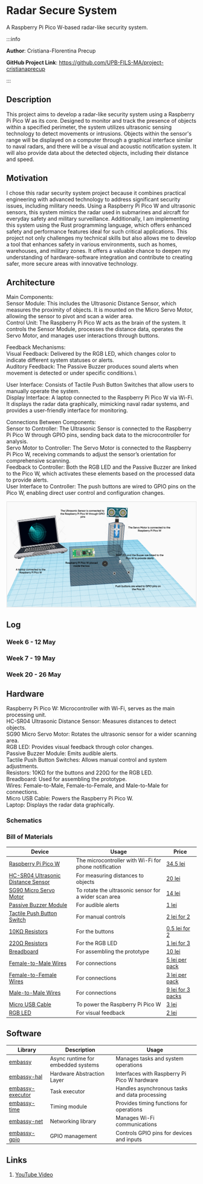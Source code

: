 # Radar Secure System

A Raspberry Pi Pico W-based radar-like security system.

:::info 

**Author**: Cristiana-Florentina Precup

**GitHub Project Link**: https://github.com/UPB-FILS-MA/project-cristianaprecup

:::

## Description

This project aims to develop a radar-like security system using a Raspberry Pi Pico W as its core. Designed to monitor and track the presence of objects within a specified perimeter, the system utilizes ultrasonic sensing technology to detect movements or intrusions. Objects within the sensor's range will be displayed on a computer through a graphical interface similar to naval radars, and there will be a visual and acoustic notification system. It will also provide data about the detected objects, including their distance and speed.

## Motivation

I chose this radar security system project because it combines practical engineering with advanced technology to address significant security issues, including military needs. Using a Raspberry Pi Pico W and ultrasonic sensors, this system mimics the radar used in submarines and aircraft for everyday safety and military surveillance. Additionally, I am implementing this system using the Rust programming language, which offers enhanced safety and performance features ideal for such critical applications. This project not only challenges my technical skills but also allows me to develop a tool that enhances safety in various environments, such as homes, warehouses, and military zones. It offers a valuable chance to deepen my understanding of hardware-software integration and contribute to creating safer, more secure areas with innovative technology.

## Architecture 

Main Components:\
Sensor Module: This includes the Ultrasonic Distance Sensor, which measures the proximity of objects. It is mounted on the Micro Servo Motor, allowing the sensor to pivot and scan a wider area.\
Control Unit: The Raspberry Pi Pico W acts as the brain of the system. It controls the Sensor Module, processes the distance data, operates the Servo Motor, and manages user interactions through buttons.

Feedback Mechanisms:\
Visual Feedback: Delivered by the RGB LED, which changes color to indicate different system statuses or alerts.\
Auditory Feedback: The Passive Buzzer produces sound alerts when movement is detected or under specific conditions.\

User Interface: Consists of Tactile Push Button Switches that allow users to manually operate the system.\
Display Interface: A laptop connected to the Raspberry Pi Pico W via Wi-Fi. It displays the radar data graphically, mimicking naval radar systems, and provides a user-friendly interface for monitoring.

Connections Between Components:\
Sensor to Controller: The Ultrasonic Sensor is connected to the Raspberry Pi Pico W through GPIO pins, sending back data to the microcontroller for analysis.\
Servo Motor to Controller: The Servo Motor is connected to the Raspberry Pi Pico W, receiving commands to adjust the sensor’s orientation for comprehensive scanning.\
Feedback to Controller: Both the RGB LED and the Passive Buzzer are linked to the Pico W, which activates these elements based on the processed data to provide alerts.\
User Interface to Controller: The push buttons are wired to GPIO pins on the Pico W, enabling direct user control and configuration changes.

![Architecture photo](./Architecture.png)

## Log

<!-- write every week your progress here -->

### Week 6 - 12 May

### Week 7 - 19 May

### Week 20 - 26 May

## Hardware

Raspberry Pi Pico W: Microcontroller with Wi-Fi, serves as the main processing unit.\
HC-SR04 Ultrasonic Distance Sensor: Measures distances to detect objects.\
SG90 Micro Servo Motor: Rotates the ultrasonic sensor for a wider scanning area.\
RGB LED: Provides visual feedback through color changes.\
Passive Buzzer Module: Emits audible alerts.\
Tactile Push Button Switches: Allows manual control and system adjustments.\
Resistors: 10KΩ for the buttons and 220Ω for the RGB LED.\
Breadboard: Used for assembling the prototype.\
Wires: Female-to-Male, Female-to-Female, and Male-to-Male for connections.\
Micro USB Cable: Powers the Raspberry Pi Pico W.\
Laptop: Displays the radar data graphically.

### Schematics

### Bill of Materials

<!-- Fill out this table with all the hardware components that you might need.

The format is 
```
| [Device](link://to/device) | This is used ... | [price](link://to/store) |


```

-->
| Device | Usage | Price |
|--------|--------|-------|
| [Raspberry Pi Pico W](https://www.optimusdigital.ro/ro/placi-raspberry-pi/12394-raspberry-pi-pico-w.html) | The microcontroller with Wi-Fi for phone notification | [34.5 lei](https://www.optimusdigital.ro/ro/placi-raspberry-pi/12394-raspberry-pi-pico-w.html) |
| [HC-SR04 Ultrasonic Distance Sensor](https://ardushop.ro/ro/electronica/47-modul-senzor-ultrasonic-detector-distanta.html) | For measuring distances to objects | [20 lei](https://ardushop.ro/ro/electronica/47-modul-senzor-ultrasonic-detector-distanta.html) |
| [SG90 Micro Servo Motor](https://www.optimusdigital.ro/en/servomotors/26-sg90-micro-servo-motor.html) | To rotate the ultrasonic sensor for a wider scan area | [14 lei](https://www.optimusdigital.ro/en/servomotors/26-sg90-micro-servo-motor.html) |
| [Passive Buzzer Module](https://www.optimusdigital.ro/en/electronic-components/12598-passive-buzzer-module.html?search_query=Buzzer&results=87) | For audible alerts | [1 lei](https://www.optimusdigital.ro/en/electronic-components/12598-passive-buzzer-module.html?search_query=Buzzer&results=87) |
| [Tactile Push Button Switch](https://ardushop.ro/ro/home/97-buton-mic-push-button-trough-hole.html?search_query=push+button&results=30) | For manual controls | [2 lei for 2](https://ardushop.ro/ro/home/97-buton-mic-push-button-trough-hole.html?search_query=push+button&results=30) |
| [10KΩ Resistors](https://ardushop.ro/ro/electronica/211-rezistenta-14w-1-buc.html#/96-valoare_rezistenta-10k) | For the buttons | [0.5 lei for 2](https://ardushop.ro/ro/electronica/211-rezistenta-14w-1-buc.html#/96-valoare_rezistenta-10k) |
| [220Ω Resistors](https://ardushop.ro/ro/electronica/211-rezistenta-14w-1-buc.html#/83-valoare_rezistenta-220r) | For the RGB LED | [1 lei for 3](https://ardushop.ro/ro/electronica/211-rezistenta-14w-1-buc.html#/83-valoare_rezistenta-220r) |
| [Breadboard](https://www.bitmi.ro/breadboard-830-puncte-mb-102-10500.html?gad_source=1) | For assembling the prototype | [10 lei](https://www.bitmi.ro/breadboard-830-puncte-mb-102-10500.html?gad_source=1) |
| [Female-to-Male Wires](https://ardushop.ro/ro/electronica/23-40-x-dupont-cables-female-male-10cm.html?search_query=fire&results=203) | For connections | [5 lei per pack](https://ardushop.ro/ro/electronica/23-40-x-dupont-cables-female-male-10cm.html?search_query=fire&results=203) |
| [Female-to-Female Wires](https://www.optimusdigital.ro/en/wires-with-connectors/880-fire-colorate-mama-mama-10p-10-cm.html?search_query=wires&results=565) | For connections | [3 lei per pack](https://www.optimusdigital.ro/en/wires-with-connectors/880-fire-colorate-mama-mama-10p-10-cm.html?search_query=wires&results=565) |
| [Male-to-Male Wires](https://www.optimusdigital.ro/en/wires-with-connectors/885-wires-male-male-10p-10cm.html?search_query=wires&results=565) | For connections | [9 lei for 3 packs](https://www.optimusdigital.ro/en/wires-with-connectors/885-wires-male-male-10p-10cm.html?search_query=wires&results=565) |
| [Micro USB Cable](https://www.optimusdigital.ro/en/usb-cables/4576-cablu-albastru-micro-usb.html?search_query=usb+to+micro+usb&results=516) | To power the Raspberry Pi Pico W | [3 lei](https://www.optimusdigital.ro/en/usb-cables/4576-cablu-albastru-micro-usb.html?search_query=usb+to+micro+usb&results=516) |
| [RGB LED](https://ardushop.ro/ro/electronica/271-led-tricolor-cu-catod-comun.html) | For visual feedback | [2 lei](https://ardushop.ro/ro/electronica/271-led-tricolor-cu-catod-comun.html) |


## Software

| Library | Description | Usage |
|---------|-------------|-------|
| [embassy](https://github.com/embassy-rs/embassy) | Async runtime for embedded systems | Manages tasks and system operations |
| [embassy-hal](https://github.com/embassy-rs/embassy) | Hardware Abstraction Layer | Interfaces with Raspberry Pi Pico W hardware |
| [embassy-executor](https://github.com/embassy-rs/embassy) | Task executor | Handles asynchronous tasks and data processing |
| [embassy-time](https://github.com/embassy-rs/embassy) | Timing module | Provides timing functions for operations |
| [embassy-net](https://github.com/embassy-rs/embassy) | Networking library | Manages Wi-Fi communications |
| [embassy-gpio](https://github.com/embassy-rs/embassy) | GPIO management | Controls GPIO pins for devices and inputs |

## Links

<!-- Add a few links that inspired you and that you think you will use for your project -->

1. [YouTube Video](https://www.youtube.com/watch?v=kQRYIH2HwfY&ab_channel=HowToMechatronics)

